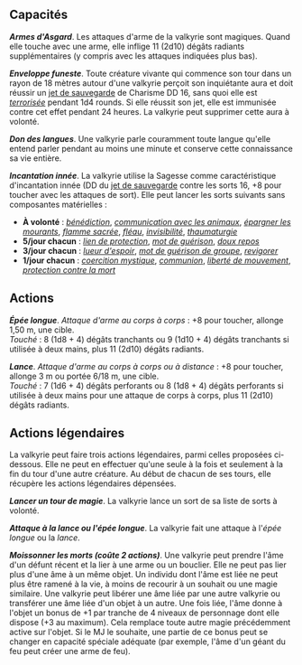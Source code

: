 ## Capacités
_**Armes d'Asgard**_. Les attaques d'arme de la valkyrie sont magiques. Quand elle touche avec une arme, elle inflige 11 (2d10) dégâts radiants supplémentaires (y compris avec les attaques indiquées plus bas).

_**Enveloppe funeste**_. Toute créature vivante qui commence son tour dans un rayon de 18 mètres autour d'une valkyrie perçoit son inquiétante aura et doit réussir un [jet de sauvegarde](/utiliser-les-caracteristiques/#jets-de-sauvegarde) de Charisme DD 16, sans quoi elle est [_terrorisée_](/gerer-la-sante-du-personnage/#terrorise) pendant 1d4 rounds. Si elle réussit son jet, elle est immunisée contre cet effet pendant 24 heures. La valkyrie peut supprimer cette aura à volonté.

_**Don des langues**_. Une valkyrie parle couramment toute langue qu'elle entend parler pendant au moins une minute et conserve cette connaissance sa vie entière.

_**Incantation innée**_. La valkyrie utilise la Sagesse comme caractéristique d'incantation innée (DD du [jet de sauvegarde](/utiliser-les-caracteristiques/#jets-de-sauvegarde) contre les sorts 16, +8 pour toucher avec les attaques de sort). Elle peut lancer les sorts suivants sans composantes matérielles :
* **À volonté** : [_bénédiction_](/grimoire/benediction/), [_communication avec les animaux_](/grimoire/communication-avec-les-animaux/), [_épargner les mourants_](/grimoire/epargner-les-mourants/), [_flamme sacrée_](/grimoire/flamme-sacree/), [_fléau_](/grimoire/fleau/), [_invisibilité_](/grimoire/invisibilite/), [_thaumaturgie_](/grimoire/thaumaturgie/)
* **5/jour chacun** : [_lien de protection_](/grimoire/lien-de-protection/), [_mot de guérison_](/grimoire/mot-de-guerison/), [_doux repos_](/grimoire/doux-repos/)
* **3/jour chacun** : [_lueur d'espoir_](/grimoire/lueur-d-espoir/), [_mot de guérison de groupe_](/grimoire/mot-de-guerison-de-groupe/), [_revigorer_](/grimoire/revigorer/)
* **1/jour chacun** : [_coercition mystique_](/grimoire/coercition-mystique/), [_communion_](/grimoire/communion/), [_liberté de mouvement_](/grimoire/liberte-de-mouvement/), [_protection contre la mort_](/grimoire/protection-contre-la-mort/)

## Actions
_**Épée longue**_. _Attaque d'arme au corps à corps_ : +8 pour toucher, allonge 1,50 m, une cible.  
_Touché_ : 8 (1d8 + 4) dégâts tranchants ou 9 (1d10 + 4) dégâts tranchants si utilisée à deux mains, plus 11 (2d10) dégâts radiants.

_**Lance**_. _Attaque d'arme au corps à corps ou à distance_ : +8 pour toucher, allonge 3 m ou portée 6/18 m, une cible.  
_Touché_ : 7 (1d6 + 4) dégâts perforants ou 8 (1d8 + 4) dégâts perforants si utilisée à deux mains pour une attaque de corps à corps, plus 11 (2d10) dégâts radiants.

## Actions légendaires
La valkyrie peut faire trois actions légendaires, parmi celles proposées ci-dessous. Elle ne peut en effectuer qu'une seule à la fois et seulement à la fin du tour d'une autre créature. Au début de chacun de ses tours, elle récupère les actions légendaires dépensées.

_**Lancer un tour de magie**_. La valkyrie lance un sort de sa liste de sorts à volonté.

_**Attaque à la lance ou l'épée longue**_. La valkyrie fait une attaque à l'_épée longue_ ou la _lance_.

_**Moissonner les morts (coûte 2 actions)**_. Une valkyrie peut prendre l'âme d'un défunt récent et la lier à une arme ou un bouclier. Elle ne peut pas lier plus d'une âme à un même objet. Un individu dont l'âme est liée ne peut plus être ramené à la vie, à moins de recourir à un souhait ou une magie similaire. Une valkyrie peut libérer une âme liée par une autre valkyrie ou transférer une âme liée d'un objet à un autre. Une fois liée, l'âme donne à l'objet un bonus de +1 par tranche de 4 niveaux de personnage dont elle dispose (+3 au maximum). Cela remplace toute autre magie précédemment active sur l'objet. Si le MJ le souhaite, une partie de ce bonus peut se changer en capacité spéciale adéquate (par exemple, l'âme d'un géant du feu peut créer une arme de feu).
